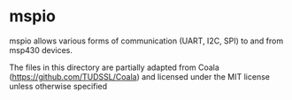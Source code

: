 # mspio
mspio allows various forms of communication (UART, I2C, SPI) to and from msp430 devices.

The files in this directory are partially adapted from Coala (https://github.com/TUDSSL/Coala) and licensed under the MIT license unless otherwise specified
